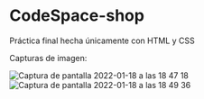 # CodeSpace-shop
Práctica final hecha únicamente con HTML y CSS 

Capturas de imagen:

![Captura de pantalla 2022-01-18 a las 18 47 18](https://user-images.githubusercontent.com/90695378/149991532-a59e353e-c43e-436a-b0c7-5b3d6f7d4055.png)
![Captura de pantalla 2022-01-18 a las 18 49 36](https://user-images.githubusercontent.com/90695378/149991563-9d30d452-736b-48da-a988-e67ecae05908.png)
